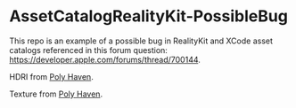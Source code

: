 # AssetCatalogRealityKit-PossibleBug

This repo is an example of a possible bug in RealityKit and XCode asset catalogs referenced in this forum question: https://developer.apple.com/forums/thread/700144.

HDRI from [Poly Haven](https://polyhaven.com/a/peppermint_powerplant).

Texture from [Poly Haven](https://polyhaven.com/a/wood_table_001).
